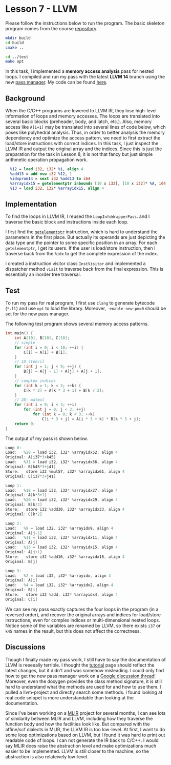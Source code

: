 # Lesson 7 - LLVM

<!-- Follow the LLVM tutorial blog post far enough to implement a pass that changes program execution.
This is intentionally open-ended. You can be as ambitious or as unambitious as you want.
An example of an unambitious but acceptable task would be to print out a message every time the program uses floating-point division.
An example of an ambitious task would be to implement a fancy optimization on LLVM IR and make sure it speeds things up in actual wall-clock time execution.
Find a real-ish C/C++ program somewhere and run your pass on it to observe the results. -->

Please follow the instructions below to run the program. The basic skeleton program comes from the course [repository](https://github.com/sampsyo/llvm-pass-skeleton).
```bash
mkdir build
cd build
cmake ..

cd ../test
make opt
```

<!-- Ref:
https://www.cs.cornell.edu/courses/cs6120/2022sp/lesson/8/
-->

In this task, I implemented a **memory access analysis** pass for nested loops. I compiled and run my pass with the latest **LLVM 14** branch using the new [pass manager](https://blog.llvm.org/posts/2021-03-26-the-new-pass-manager/). My code can be found [here](https://github.com/chhzh123/bril-dev/blob/master/Lesson7/skeleton/LoopAnalysis.cpp).


## Background
When the C/C++ programs are lowered to LLVM IR, they lose high-level information of loops and memory accesses. The loops are translated into several basic blocks (preheader, body, and latch, etc.). Also, memory access like `A[i+1]` may be translated into several lines of code below, which poses like polyhedral analysis. Thus, in order to better analysis the memory dependency and optimize the access pattern, we need to first extract the load/store instructions with correct indices. In this task, I just inspect the LLVM IR and output the original array and the indices. Since this is just the preparation for the task in Lesson 8, it is not that fancy but just simple arithmetic operation propagation work.

```llvm
  %12 = load i32, i32* %i, align 4
  %add13 = add nsw i32 %12, 1
  %idxprom14 = sext i32 %add13 to i64
  %arrayidx15 = getelementptr inbounds [10 x i32], [10 x i32]* %A, i64 0, i64 %idxprom14
  %13 = load i32, i32* %arrayidx15, align 4
```


## Implementation
To find the loops in LLVM IR, I reused the `LoopInfoWrapperPass`.
and I traverse the basic block and instructions inside each loop.

I first find the [`getelementptr`](https://blog.yossarian.net/2020/09/19/LLVMs-getelementptr-by-example) instruction, which is hard to understand the parameters in the first place. But actually its operands are just depicting the data type and the pointer to some specific position in an array.
For each `getelementptr`, I get its users. If the user is load/store instruction, then I traverse back from the `%idx` to get the complete expression of the index.

I created a instruction visitor class `InstVisitor` and implemented a dispatcher method `visit` to traverse back from the final expression. This is essentially an inorder tree traversal.


## Test
To run my pass for real program, I first use `clang` to generate bytecode (`*.ll`) and use `opt` to load the library. Moreover, `-enable-new-pm=0` should be set for the new pass manager.

The following test program shows several memory access patterns.

```cpp
int main() {
    int A[10], B[10], C[10];
    // simple
    for (int i = 0; i < 10; ++i) {
        C[i] = A[i] + B[i];
    }
    // 1D stencil
    for (int j = 1; j < 9; ++j) {
        B[j] = A[j - 1] + A[j] + A[j + 1];
    }
    // complex indices
    for (int k = 1; k < 3; ++k) {
        C[k * 2] = A[k * 3 + 1] + B[k / 2];
    }
    // 2D: matmul
    for (int i = 0; i < 3; ++i)
        for (int j = 0; j < 3; ++j)
            for (int k = 0; k < 3; ++k)
                C[i * 3 + j] = A[i * 3 + k] * B[k * 3 + j];
    return 0;
}
```

The output of my pass is shown below.

```cpp
Loop 0:
Load:   %28 = load i32, i32* %arrayidx52, align 4
Original: A[i37*3+k45]
Load:   %31 = load i32, i32* %arrayidx56, align 4
Original: B[k45*3+j41]
Store:   store i32 %mul57, i32* %arrayidx61, align 4
Original: C[i37*3+j41]

Loop 1:
Load:   %18 = load i32, i32* %arrayidx27, align 4
Original: A[k*3+1]
Load:   %20 = load i32, i32* %arrayidx29, align 4
Original: B[k/2]
Store:   store i32 %add30, i32* %arrayidx33, align 4
Original: C[k*2]

Loop 2:
Load:   %9 = load i32, i32* %arrayidx9, align 4
Original: A[j-1]
Load:   %11 = load i32, i32* %arrayidx11, align 4
Original: A[j]
Load:   %13 = load i32, i32* %arrayidx15, align 4
Original: A[j+1]
Store:   store i32 %add16, i32* %arrayidx18, align 4
Original: B[j]

Loop 3:
Load:   %2 = load i32, i32* %arrayidx, align 4
Original: A[i]
Load:   %4 = load i32, i32* %arrayidx2, align 4
Original: B[i]
Store:   store i32 %add, i32* %arrayidx4, align 4
Original: C[i]
```

We can see my pass exactly captures the four loops in the program (in a reversed order), and recover the original arrays and indices for load/store instructions, even for complex indices or multi-dimensional nested loops. Notice some of the variables are renamed by LLVM, so there exists `i37` or `k45` names in the result, but this does not affect the correctness.


## Discussions
Though I finally made my pass work, I still have to say the documentation of LLVM is reeeeally terrible. I thought the [tutorial](https://llvm.org/docs/WritingAnLLVMPass.html) page should reflect the latest changes, but it didn't and was somehow misleading. I could only find how to get the new pass manager work on a [Google discussion thread](https://groups.google.com/g/llvm-dev/c/kQYV9dCAfSg)! Moreover, even the doxygen provides the class method signature, it is still hard to understand what the methods are used for and how to use them. I pulled a llvm-project and directly search some methods. I found looking at real code snippet is more understandable than looking at the documentation.

Since I've been working on a [MLIR](https://mlir.llvm.org/) project for several months, I can see lots of similarity between MLIR and LLVM, including how they traverse the function body and how the facilities look like. But compared with the affine/scf dialects in MLIR, the LLVM IR is too low-level. At first, I want to do some loop optimizations based on LLVM, but I found it was hard to print out readable code of loops. I can not generate the IR back to C/C++. I would say MLIR does raise the abstraction level and make optimizations much easier to be implemented. LLVM is still closer to the machine, so the abstraction is also relateively low-level.